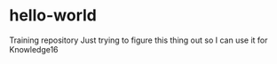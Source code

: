 # hello-world
Training repository
Just trying to figure this thing out so I can use it for Knowledge16
